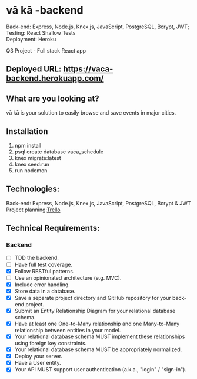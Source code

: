 # vā kā -backend
Back-end: Express, Node.js, Knex.js, JavaScript, PostgreSQL, Bcrypt, JWT;<br>
Testing: React Shallow Tests<br>
Deployment: Heroku <br>

Q3 Project - Full stack React app

## Deployed URL: https://vaca-backend.herokuapp.com/

## What are you looking at?
vā kā is your solution to easily browse and save events in major cities.

## Installation
1. npm install
2. psql create database vaca_schedule
3. knex migrate:latest
4. knex seed:run
5. run nodemon


## Technologies:
Back-end: Express, Node.js, Knex.js, JavaScript, PostgreSQL, Bcrypt & JWT <br>
Project planning:[Trello](https://trello.com/b/6JR8BIc0/q3)

## Technical Requirements:
### Backend

- [ ] TDD the backend.
- [ ] Have full test coverage.
- [x] Follow RESTful patterns.
- [ ] Use an opinionated architecture (e.g. MVC).
- [x] Include error handling.
- [x] Store data in a database.
- [x] Save a separate project directory and GitHub repository for your back-end project.
- [x] Submit an Entity Relationship Diagram for your relational database schema.
- [x] Have at least one One-to-Many relationship and one Many-to-Many relationship between entities in your model.
- [x] Your relational database schema MUST implement these relationships using foreign key constraints.
- [x] Your relational database schema MUST be appropriately normalized.
- [x] Deploy your server.
- [x] Have a User entity.
- [x] Your API MUST support user authentication (a.k.a., "login" / "sign-in").
